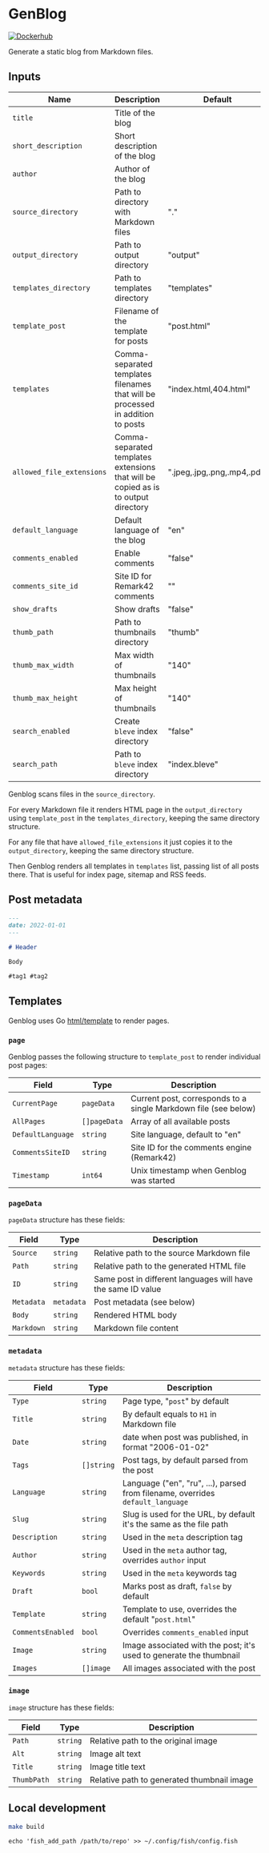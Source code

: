 # GenBlog

[![Dockerhub](https://img.shields.io/badge/docker-hub-4988CC)](https://hub.docker.com/repository/docker/chuhlomin/genblog)

Generate a static blog from Markdown files.

## Inputs

| Name                      | Description                                                                        | Default                     | Required |
|---------------------------|------------------------------------------------------------------------------------|-----------------------------|----------|
| `title`                   | Title of the blog                                                                  |                             | true     |
| `short_description`       | Short description of the blog                                                      |                             | true     |
| `author`                  | Author of the blog                                                                 |                             | true     |
| `source_directory`        | Path to directory with Markdown files                                              | "."                         | false    |
| `output_directory`        | Path to output directory                                                           | "output"                    | false    |
| `templates_directory`     | Path to templates directory                                                        | "templates"                 | false    |
| `template_post`           | Filename of the template for posts                                                 | "post.html"                 | false    |
| `templates`               | Comma-separated templates filenames that will be processed in addition to posts    | "index.html,404.html"       | false    |
| `allowed_file_extensions` | Comma-separated templates extensions that will be copied as is to output directory | ".jpeg,.jpg,.png,.mp4,.pdf" | false    |
| `default_language`        | Default language of the blog                                                       | "en"                        | false    |
| `comments_enabled`        | Enable comments                                                                    | "false"                     | false    |
| `comments_site_id`        | Site ID for Remark42 comments                                                      | ""                          | false    |
| `show_drafts`             | Show drafts                                                                        | "false"                     | false    |
| `thumb_path`              | Path to thumbnails directory                                                       | "thumb"                     | false    |
| `thumb_max_width`         | Max width of thumbnails                                                            | "140"                       | false    |
| `thumb_max_height`        | Max height of thumbnails                                                           | "140"                       | false    |
| `search_enabled`          | Create `bleve` index directory                                                     | "false"                     | false    |
| `search_path`             | Path to `bleve` index directory                                                    | "index.bleve"               | false    |

Genblog scans files in the `source_directory`.

For every Markdown file it renders HTML page in the `output_directory`
using `template_post` in the `templates_directory`,
keeping the same directory structure.

For any file that have `allowed_file_extensions` it just copies it to the
`output_directory`, keeping the same directory structure.

Then Genblog renders all templates in `templates` list, passing list of all posts there.
That is useful for index page, sitemap and RSS feeds.

## Post metadata

```md
---
date: 2022-01-01
---

# Header

Body

#tag1 #tag2
```

## Templates

Genblog uses Go [html/template](https://pkg.go.dev/html/template) to render pages.

### `page`

Genblog passes the following structure to `template_post` to render
individual post pages:

| Field             | Type         | Description                                                     |
|-------------------|--------------|-----------------------------------------------------------------|
| `CurrentPage`     | `pageData`   | Current post, corresponds to a single Markdown file (see below) |
| `AllPages`        | `[]pageData` | Array of all available posts                                    |
| `DefaultLanguage` | `string`     | Site language, default to "en"                                  |
| `CommentsSiteID`  | `string`     | Site ID for the comments engine (Remark42)                      |
| `Timestamp`       | `int64`      | Unix timestamp when Genblog was started                         |

### `pageData`

`pageData` structure has these fields:

| Field      | Type       | Description                                                  |
|------------|------------|--------------------------------------------------------------|
| `Source`   | `string`   | Relative path to the source Markdown file                    |
| `Path`     | `string`   | Relative path to the generated HTML file                     |
| `ID`       | `string`   | Same post in different languages will have the same ID value |
| `Metadata` | `metadata` | Post metadata (see below)                                    |
| `Body`     | `string`   | Rendered HTML body                                           |
| `Markdown` | `string`   | Markdown file content                                        |

### `metadata`

`metadata` structure has these fields:

| Field             | Type       | Description                                                                    |
|-------------------|------------|--------------------------------------------------------------------------------|
| `Type`            | `string`   | Page type, "`post`" by default                                                 |
| `Title`           | `string`   | By default equals to `H1` in Markdown file                                     |
| `Date`            | `string`   | date when post was published, in format "2006-01-02"                           |
| `Tags`            | `[]string` | Post tags, by default parsed from the post                                     |
| `Language`        | `string`   | Language ("en", "ru", ...), parsed from filename, overrides `default_language` |
| `Slug`            | `string`   | Slug is used for the URL, by default it's the same as the file path            |
| `Description`     | `string`   | Used in the `meta` description tag                                             |
| `Author`          | `string`   | Used in the `meta` author tag, overrides `author` input                        |
| `Keywords`        | `string`   | Used in the `meta` keywords tag                                                |
| `Draft`           | `bool`     | Marks post as draft, `false` by default                                        |
| `Template`        | `string`   | Template to use, overrides the default "`post.html`"                           |
| `CommentsEnabled` | `bool`     | Overrides `comments_enabled` input                                             |
| `Image`           | `string`   | Image associated with the post; it's used to generate the thumbnail            |
| `Images`          | `[]image`  | All images associated with the post                                            |

### `image`

`image` structure has these fields:

| Field       | Type     | Description                                |
|-------------|----------|--------------------------------------------|
| `Path`      | `string` | Relative path to the original image        |
| `Alt`       | `string` | Image alt text                             |
| `Title`     | `string` | Image title text                           |
| `ThumbPath` | `string` | Relative path to generated thumbnail image |

## Local development

```bash
make build
```

```fish
echo 'fish_add_path /path/to/repo' >> ~/.config/fish/config.fish
```
